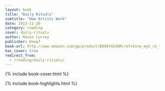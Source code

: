 ```yaml
---
layout: book
title: "Daily Rituals"
subtitle: "How Artists Work"
date: 2013-11-20
category: reading
cover: daily-rituals
author: Mason Currey
publisher: Knopf
book-url: http://www.amazon.com/gp/product/B009Y4I4OM/ref=kinw_myk_ro_title
has_cover: true
redirect_from:
  - /reading/daily-rituals/
---
```

{% include book-cover.html %}

{% include book-highlights.html %}
